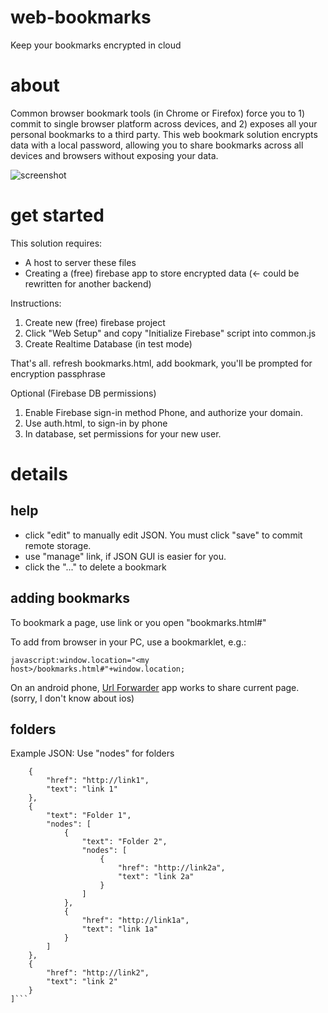 # web-bookmarks
Keep your bookmarks encrypted in cloud

# about
Common browser bookmark tools (in Chrome or Firefox) force you to 1) commit to single browser platform across devices, and 2) exposes all your personal bookmarks to a third party. This web bookmark solution encrypts data with a local password, allowing you to share bookmarks across all devices and browsers without exposing your data.

![screenshot](https://raw.githubusercontent.com/steve-vincent/web-bookmarks/master/screenshot.png)

# get started

This solution requires:
- A host to server these files
- Creating a (free) firebase app to store encrypted data (<- could be rewritten for another backend)

Instructions:
1. Create new (free) firebase project
2. Click "Web Setup" and copy "Initialize Firebase" script into common.js
3. Create Realtime Database (in test mode)

That's all.
refresh bookmarks.html, add bookmark, you'll be prompted for encryption passphrase

Optional (Firebase DB permissions)
1. Enable Firebase sign-in method Phone, and authorize your domain.
2. Use auth.html, to sign-in by phone
3. In database, set permissions for your new user.

# details

## help
- click "edit" to manually edit JSON. You must click "save" to commit remote storage.
- use "manage" link, if JSON GUI is easier for you.
- click the "..." to delete a bookmark

## adding bookmarks
To bookmark a page, use link or you open "bookmarks.html#<url to add>"

To add from browser in your PC, use a bookmarklet, e.g.:

```javascript:window.location="<my host>/bookmarks.html#"+window.location;```

On an android phone, [Url Forwarder](https://play.google.com/store/apps/details?id=net.daverix.urlforward) app works to share current page. (sorry, I don't know about ios)



## folders
Example JSON: Use "nodes" for folders
```[
	{
		"href": "http://link1",
		"text": "link 1"
	},
	{
		"text": "Folder 1",
		"nodes": [
			{
				"text": "Folder 2",
				"nodes": [
					{
						"href": "http://link2a",
						"text": "link 2a"
					}
				]
			},
			{
				"href": "http://link1a",
				"text": "link 1a"
			}
		]
	},
	{
		"href": "http://link2",
		"text": "link 2"
	}
]```


